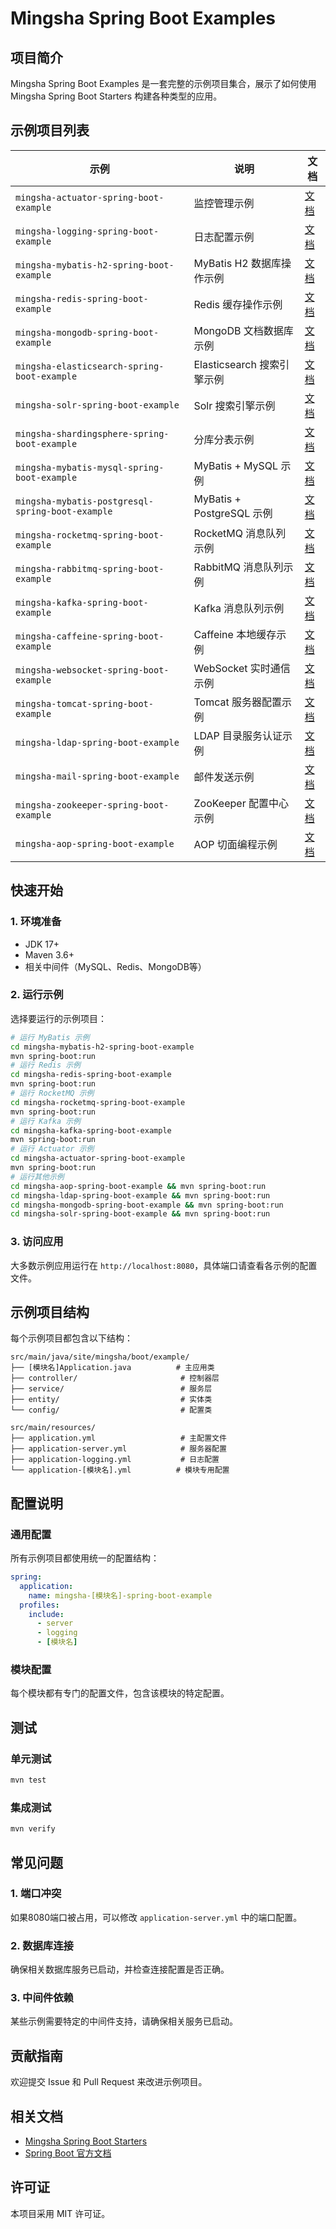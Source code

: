 # Mingsha Spring Boot Examples

## 项目简介

Mingsha Spring Boot Examples 是一套完整的示例项目集合，展示了如何使用 Mingsha Spring Boot Starters 构建各种类型的应用。

## 示例项目列表

| 示例 | 说明 | 文档 |
|------|------|------|
| `mingsha-actuator-spring-boot-example` | 监控管理示例 | [文档](mingsha-actuator-spring-boot-example/README.md) |
| `mingsha-logging-spring-boot-example` | 日志配置示例 | [文档](mingsha-logging-spring-boot-example/README.md) |
| `mingsha-mybatis-h2-spring-boot-example` | MyBatis H2 数据库操作示例 | [文档](mingsha-mybatis-h2-spring-boot-example/README.md) |
| `mingsha-redis-spring-boot-example` | Redis 缓存操作示例 | [文档](mingsha-redis-spring-boot-example/README.md) |
| `mingsha-mongodb-spring-boot-example` | MongoDB 文档数据库示例 | [文档](mingsha-mongodb-spring-boot-example/README.md) |
| `mingsha-elasticsearch-spring-boot-example` | Elasticsearch 搜索引擎示例 | [文档](mingsha-elasticsearch-spring-boot-example/README.md) |
| `mingsha-solr-spring-boot-example` | Solr 搜索引擎示例 | [文档](mingsha-solr-spring-boot-example/README.md) |
| `mingsha-shardingsphere-spring-boot-example` | 分库分表示例 | [文档](mingsha-shardingsphere-spring-boot-example/README.md) |
| `mingsha-mybatis-mysql-spring-boot-example` | MyBatis + MySQL 示例 | [文档](mingsha-mybatis-mysql-spring-boot-example/README.md) |
| `mingsha-mybatis-postgresql-spring-boot-example` | MyBatis + PostgreSQL 示例 | [文档](mingsha-mybatis-postgresql-spring-boot-example/README.md) |
| `mingsha-rocketmq-spring-boot-example` | RocketMQ 消息队列示例 | [文档](mingsha-rocketmq-spring-boot-example/README.md) |
| `mingsha-rabbitmq-spring-boot-example` | RabbitMQ 消息队列示例 | [文档](mingsha-rabbitmq-spring-boot-example/README.md) |
| `mingsha-kafka-spring-boot-example` | Kafka 消息队列示例 | [文档](mingsha-kafka-spring-boot-example/README.md) |
| `mingsha-caffeine-spring-boot-example` | Caffeine 本地缓存示例 | [文档](mingsha-caffeine-spring-boot-example/README.md) |
| `mingsha-websocket-spring-boot-example` | WebSocket 实时通信示例 | [文档](mingsha-websocket-spring-boot-example/README.md) |
| `mingsha-tomcat-spring-boot-example` | Tomcat 服务器配置示例 | [文档](mingsha-tomcat-spring-boot-example/README.md) |
| `mingsha-ldap-spring-boot-example` | LDAP 目录服务认证示例 | [文档](mingsha-ldap-spring-boot-example/README.md) |
| `mingsha-mail-spring-boot-example` | 邮件发送示例 | [文档](mingsha-mail-spring-boot-example/README.md) |
| `mingsha-zookeeper-spring-boot-example` | ZooKeeper 配置中心示例 | [文档](mingsha-zookeeper-spring-boot-example/README.md) |
| `mingsha-aop-spring-boot-example` | AOP 切面编程示例 | [文档](mingsha-aop-spring-boot-example/README.md) |

## 快速开始

### 1. 环境准备

- JDK 17+
- Maven 3.6+
- 相关中间件（MySQL、Redis、MongoDB等）

### 2. 运行示例

选择要运行的示例项目：

```bash
# 运行 MyBatis 示例
cd mingsha-mybatis-h2-spring-boot-example
mvn spring-boot:run
# 运行 Redis 示例
cd mingsha-redis-spring-boot-example
mvn spring-boot:run
# 运行 RocketMQ 示例
cd mingsha-rocketmq-spring-boot-example
mvn spring-boot:run
# 运行 Kafka 示例
cd mingsha-kafka-spring-boot-example
mvn spring-boot:run
# 运行 Actuator 示例
cd mingsha-actuator-spring-boot-example
mvn spring-boot:run
# 运行其他示例
cd mingsha-aop-spring-boot-example && mvn spring-boot:run
cd mingsha-ldap-spring-boot-example && mvn spring-boot:run
cd mingsha-mongodb-spring-boot-example && mvn spring-boot:run
cd mingsha-solr-spring-boot-example && mvn spring-boot:run
```

### 3. 访问应用

大多数示例应用运行在 `http://localhost:8080`，具体端口请查看各示例的配置文件。

## 示例项目结构

每个示例项目都包含以下结构：

```
src/main/java/site/mingsha/boot/example/
├── [模块名]Application.java          # 主应用类
├── controller/                       # 控制器层
├── service/                          # 服务层
├── entity/                           # 实体类
└── config/                           # 配置类

src/main/resources/
├── application.yml                   # 主配置文件
├── application-server.yml            # 服务器配置
├── application-logging.yml           # 日志配置
└── application-[模块名].yml          # 模块专用配置
```

## 配置说明

### 通用配置

所有示例项目都使用统一的配置结构：

```yaml
spring:
  application:
    name: mingsha-[模块名]-spring-boot-example
  profiles:
    include:
      - server
      - logging
      - [模块名]
```

### 模块配置

每个模块都有专门的配置文件，包含该模块的特定配置。

## 测试

### 单元测试

```bash
mvn test
```

### 集成测试

```bash
mvn verify
```

## 常见问题

### 1. 端口冲突

如果8080端口被占用，可以修改 `application-server.yml` 中的端口配置。

### 2. 数据库连接

确保相关数据库服务已启动，并检查连接配置是否正确。

### 3. 中间件依赖

某些示例需要特定的中间件支持，请确保相关服务已启动。

## 贡献指南

欢迎提交 Issue 和 Pull Request 来改进示例项目。

## 相关文档

- [Mingsha Spring Boot Starters](../mingsha-spring-boot/mingsha-spring-boot-starters/README.md)
- [Spring Boot 官方文档](https://spring.io/projects/spring-boot)

## 许可证

本项目采用 MIT 许可证。 